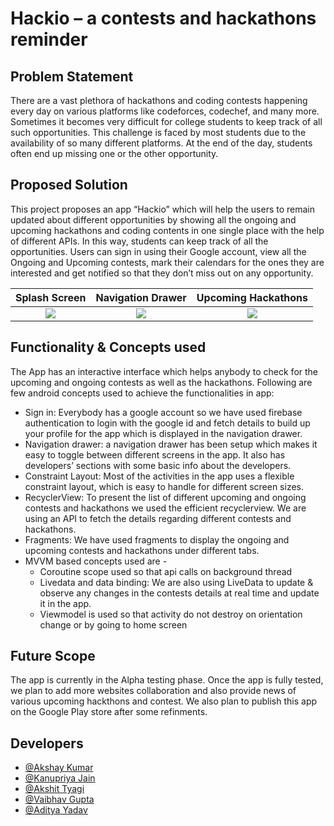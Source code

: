 # Hackio – a contests and hackathons reminder
## Problem Statement
There are a vast plethora of hackathons and coding contests happening every day on various platforms like codeforces, codechef, and many more. Sometimes it becomes very difficult for college students to keep track of all such opportunities. This challenge is faced by most students due to the availability of so many different platforms. At the end of the day, students often end up missing one or the other opportunity. 

## Proposed Solution 
This project proposes an app “Hackio” which will help the users to remain updated about different opportunities by showing all the ongoing and upcoming hackathons and coding contents in one single place with the help of different APIs. In this way, students can keep track of all the opportunities. Users can sign in using their Google account, view all the Ongoing and Upcoming contests, mark their calendars for the ones they are interested and get notified so that they don’t miss out on any opportunity.

  Splash Screen                 |   Navigation Drawer        |  Upcoming Hackathons
:-------------------------:|:-------------------------:|:-------------------------:
![](https://user-images.githubusercontent.com/81557355/151604197-530da875-8c8e-47d6-adbc-2ce535853c63.jpeg?raw=true)|![](https://user-images.githubusercontent.com/81557355/151606055-5048506e-b71a-4d46-9953-13325df8ebf3.jpeg?raw=true)|![](https://user-images.githubusercontent.com/81557355/151606095-742b5bb5-1bc6-4b70-b365-c76c7305e66e.jpeg?raw=true)


## Functionality & Concepts used

The App has an interactive interface which helps anybody to check for the upcoming and ongoing contests as well as the hackathons. Following are few android concepts used to achieve the functionalities in app:

- Sign in: Everybody has a google account so we have used firebase authentication to login with the google id and fetch details to build up your profile for the app which is displayed in the navigation drawer.
- Navigation drawer: a navigation drawer has been setup which makes it easy to toggle between different screens in the app. It also has developers’ sections with some basic info about the developers.
- Constraint Layout: Most of the activities in the app uses a flexible constraint layout, which is easy to handle for different screen sizes.
- RecyclerView: To present the list of different upcoming and ongoing contests and hackathons we used the efficient recyclerview. We are using an API to fetch the details regarding different contests and hackathons.
- Fragments: We have used fragments to display the ongoing and upcoming contests and hackathons under different tabs.
- MVVM based concepts used are - 
  - Coroutine scope used so that api calls on background thread 
  - Livedata and data binding: We are also using LiveData to update & observe any changes in the contests details at real time and update it in the app. 
  - Viewmodel is used so that activity do not destroy on orientation change or by going to home screen

## Future Scope

The app is currently in the Alpha testing phase. Once the app is fully tested, we plan to add more websites collaboration and also provide news of various upcoming hackthons and contest. We also plan to publish this app on the Google Play store after some refinments.

## Developers

- [@Akshay Kumar](https://www.linkedin.com/in/-akshay-kumar-/)
- [@Kanupriya Jain](https://www.linkedin.com/in/kanupriya--jain/)
- [@Akshit Tyagi](https://www.linkedin.com/in/akshit-tyagi-119027207/)
- [@Vaibhav Gupta](https://www.linkedin.com/in/vaibhav-gupta-451825200/)
- [@Aditya Yadav](https://www.linkedin.com/in/aditya-yadav-800a7a21a/)
